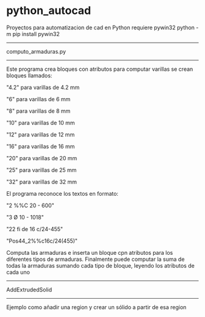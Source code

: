 # python_autocad
Proyectos para automatizacion de cad en Python
requiere pywin32
python -m pip install pywin32
*****************************************************************************************************
computo_armaduras.py
*****************************************************************************************************
Este programa crea bloques con atributos para computar varillas
se crean bloques llamados:

"4.2" para varillas de 4.2 mm

"6" para varillas de 6 mm

"8" para varillas de 8 mm

"10" para varillas de 10 mm

"12" para varillas de 12 mm

"16" para varillas de 16 mm

"20" para varillas de 20 mm

"25" para varillas de 25 mm

"32" para varillas de 32 mm

El programa reconoce los textos en formato:

"2 %%C 20 - 600"

"3 Ø 10 - 1018"

"22 fi de 16 c/24-455"

"Pos44_2%%c16c/24(455)"

Computa las armaduras e inserta un bloque cpn atributos para los diferentes tipos de armaduras.
Finalmente puede computar la suma de todas la armaduras sumando cada tipo de bloque, leyendo los atributos de cada uno

*****************************************************************************************************
AddExtrudedSolid
*****************************************************************************************************
Ejemplo  como añadir una region y crear un sólido a partir de esa region
